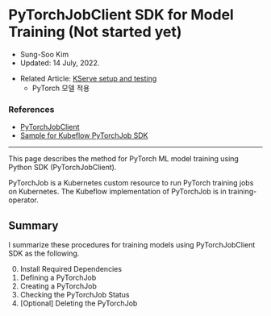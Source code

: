 # PyTorchJobClient SDK for Model Training (Not started yet)

- Sung-Soo Kim
- Updated: 14 July, 2022.

* Related Article: [KServe setup and testing](https://github.com/traindb-project/traindb-ml/tree/main/kserve)
	* PyTorch 모델 적용

### References

* [PyTorchJobClient](https://github.com/kubeflow/pytorch-operator/blob/master/sdk/python/docs/PyTorchJobClient.md)
* [Sample for Kubeflow PyTorchJob SDK](https://notebook.community/kubeflow/pytorch-operator/sdk/python/examples/kubeflow-pytorchjob-sdk)

---

This page describes the method for PyTorch ML model training using Python SDK (PyTorchJobClient).

PyTorchJob is a Kubernetes custom resource to run PyTorch training jobs on Kubernetes. The Kubeflow implementation of PyTorchJob is in training-operator.

## Summary

I summarize these procedures for training models using PyTorchJobClient SDK as the following.

0. Install Required Dependencies
1. Defining a PyTorchJob
2. Creating a PyTorchJob
3. Checking the PyTorchJob Status
4. [Optional] Deleting the PyTorchJob






   
   
   

   
    	


